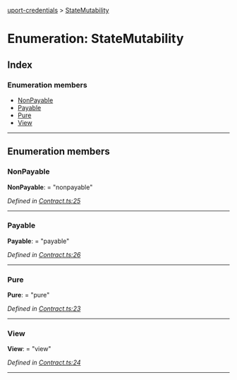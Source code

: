 [uport-credentials](../README.md) > [StateMutability](../enums/statemutability.md)

# Enumeration: StateMutability

## Index

### Enumeration members

* [NonPayable](statemutability.md#nonpayable)
* [Payable](statemutability.md#payable)
* [Pure](statemutability.md#pure)
* [View](statemutability.md#view)

---

## Enumeration members

<a id="nonpayable"></a>

###  NonPayable

**NonPayable**:  = "nonpayable"

*Defined in [Contract.ts:25](https://github.com/uport-project/uport-credentials/blob/c498e74/src/Contract.ts#L25)*

___
<a id="payable"></a>

###  Payable

**Payable**:  = "payable"

*Defined in [Contract.ts:26](https://github.com/uport-project/uport-credentials/blob/c498e74/src/Contract.ts#L26)*

___
<a id="pure"></a>

###  Pure

**Pure**:  = "pure"

*Defined in [Contract.ts:23](https://github.com/uport-project/uport-credentials/blob/c498e74/src/Contract.ts#L23)*

___
<a id="view"></a>

###  View

**View**:  = "view"

*Defined in [Contract.ts:24](https://github.com/uport-project/uport-credentials/blob/c498e74/src/Contract.ts#L24)*

___

